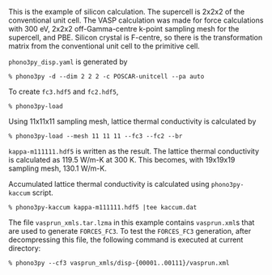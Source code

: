 This is the example of silicon calculation. The supercell is 2x2x2 of the
conventional unit cell. The VASP calculation was made for force calculations
with 300 eV, 2x2x2 off-Gamma-centre k-point sampling mesh for the supercell, and
PBE. Silicon crystal is F-centre, so there is the transformation matrix from the
conventional unit cell to the primitive cell.

`phono3py_disp.yaml` is generated by

```
% phono3py -d --dim 2 2 2 -c POSCAR-unitcell --pa auto
```

To create `fc3.hdf5` and `fc2.hdf5`,

```
% phono3py-load
```

Using 11x11x11 sampling mesh, lattice thermal conductivity is calculated by

```
% phono3py-load --mesh 11 11 11 --fc3 --fc2 --br
```

`kappa-m111111.hdf5` is written as the result. The lattice thermal conductivity
is calculated as 119.5 W/m-K at 300 K. This becomes, with 19x19x19 sampling
mesh, 130.1 W/m-K.

Accumulated lattice thermal conductivity is calculated using `phono3py-kaccum`
script.

```
% phono3py-kaccum kappa-m111111.hdf5 |tee kaccum.dat
```

The file `vasprun_xmls.tar.lzma` in this example contains `vasprun.xml`s that
are used to generate `FORCES_FC3`. To test the `FORCES_FC3` generation, after
decompressing this file, the following command is executed at current directory:

```
% phono3py --cf3 vasprun_xmls/disp-{00001..00111}/vasprun.xml
```
